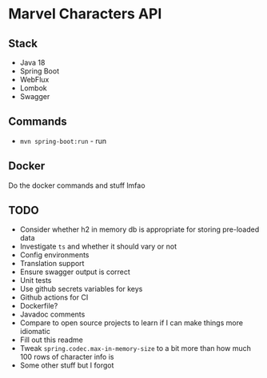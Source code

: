 # Marvel Characters API


## Stack
- Java 18
- Spring Boot
- WebFlux
- Lombok
- Swagger

## Commands
- `mvn spring-boot:run` - run

## Docker
Do the docker commands and stuff lmfao

## TODO
- Consider whether h2 in memory db is appropriate for storing pre-loaded data
- Investigate `ts` and whether it should vary or not
- Config environments
- Translation support
- Ensure swagger output is correct
- Unit tests
- Use github secrets variables for keys
- Github actions for CI
- Dockerfile?
- Javadoc comments
- Compare to open source projects to learn if I can make things more idiomatic
- Fill out this readme
- Tweak `spring.codec.max-in-memory-size` to a bit more than how much 100 rows of character info is
- Some other stuff but I forgot